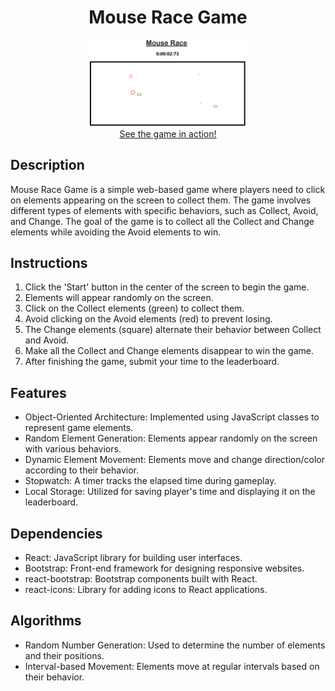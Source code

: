 <div align="center">
	<h1 style="text-align: center;">Mouse Race Game</h1>
    <img src="./GamePicture.png" alt="gamePicture" style="max-width: 50%; ">
	<br/>
	<a href="https://example.com">See the game in action!</a>
</div>

<h2>Description</h2>
<p>Mouse Race Game is a simple web-based game where players need to click on elements appearing on the screen to collect them. The game involves different types of elements with specific behaviors, such as Collect, Avoid, and Change. The goal of the game is to collect all the Collect and Change elements while avoiding the Avoid elements to win.</p>

<h2>Instructions</h2>
<ol>
    <li>Click the 'Start' button in the center of the screen to begin the game.</li>
    <li>Elements will appear randomly on the screen.</li>
    <li>Click on the Collect elements (green) to collect them.</li>
    <li>Avoid clicking on the Avoid elements (red) to prevent losing.</li>
    <li>The Change elements (square) alternate their behavior between Collect and Avoid.</li>
    <li>Make all the Collect and Change elements disappear to win the game.</li>
    <li>After finishing the game, submit your time to the leaderboard.</li>
</ol>

<h2>Features</h2>
<ul>
    <li>Object-Oriented Architecture: Implemented using JavaScript classes to represent game elements.</li>
    <li>Random Element Generation: Elements appear randomly on the screen with various behaviors.</li>
    <li>Dynamic Element Movement: Elements move and change direction/color according to their behavior.</li>
    <li>Stopwatch: A timer tracks the elapsed time during gameplay.</li>
	<li>Local Storage: Utilized for saving player's time and displaying it on the leaderboard.</li>
</ul>
</ul>

<h2>Dependencies</h2>
<ul>
    <li>React: JavaScript library for building user interfaces.</li>
    <li>Bootstrap: Front-end framework for designing responsive websites.</li>
    <li>react-bootstrap: Bootstrap components built with React.</li>
    <li>react-icons: Library for adding icons to React applications.</li>
</ul>

<h2>Algorithms</h2>
<ul>
    <li>Random Number Generation: Used to determine the number of elements and their positions.</li>
    <li>Interval-based Movement: Elements move at regular intervals based on their behavior.</li>
</ul>
